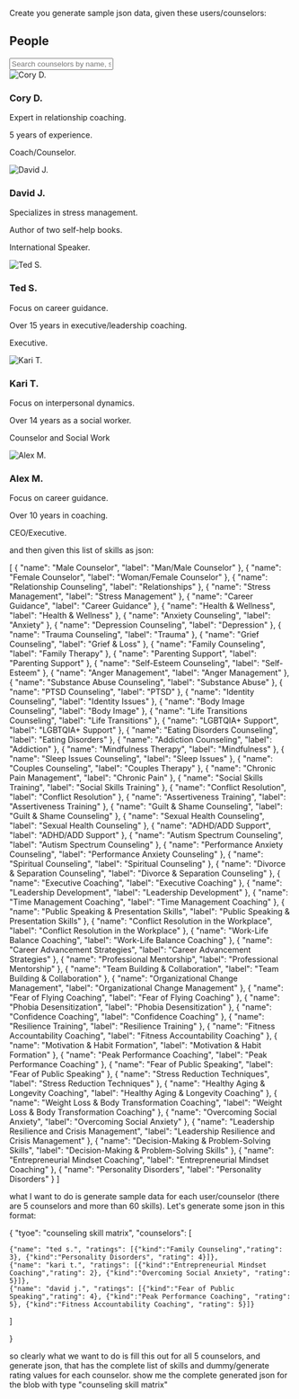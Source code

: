 Create you generate sample json data, given these users/counselors:

<section id="people">
    <h2>People</h2>
    <input type="text" id="search-input" placeholder="Search counselors by name, specialty..." oninput="filterPeople()">
    <!-- Vertically Scrollable Container -->
    <div class="scroll-container" id="people-container">
        <div class="scroll-item" data-name="Cory D." data-specialty="relationship coaching">
            <img src="imgs/dd-coryd.jpg" alt="Cory D.">
            <div class="scroll-footer">
                <h3>Cory D.</h3>
                <p>Expert in relationship coaching.</p>
                <p>5 years of experience.</p>
                <p>Coach/Counselor.</p>
            </div>
        </div>
        <div class="scroll-item" data-name="David J." data-specialty="stress management">
            <img src="imgs/dd-davidj.jpg" alt="David J.">
            <div class="scroll-footer">
                <h3>David J.</h3>
                <p>Specializes in stress management.</p>
                <p>Author of two self-help books.</p>
                <p>International Speaker.</p>
            </div>
        </div>
        <div class="scroll-item" data-name="Ted S." data-specialty="career guidance">
            <img src="imgs/dd-teds.jpg" alt="Ted S.">
            <div class="scroll-footer">
                <h3>Ted S.</h3>
                <p>Focus on career guidance.</p>
                <p>Over 15 years in executive/leadership coaching.</p>
                <p>Executive.</p>
            </div>
        </div>
        <div class="scroll-item" data-name="Kari T." data-specialty="interpersonal dynamics">
            <img src="imgs/dd-karit.jpg" alt="Kari T.">
            <div class="scroll-footer">
                <h3>Kari T.</h3>
                <p>Focus on interpersonal dynamics.</p>
                <p>Over 14 years as a social worker.</p>
                <p>Counselor and Social Work</p>
            </div>
        </div>
        <div class="scroll-item" data-name="Alex M." data-specialty="career guidance">
            <img src="imgs/dd-alexm.jpg" alt="Alex M.">
            <div class="scroll-footer">
                <h3>Alex M.</h3>
                <p>Focus on career guidance.</p>
                <p>Over 10 years in coaching.</p>
                <p>CEO/Executive.</p>
            </div>
        </div>
    </div>
</section>

and then given this list of skills as json:

[
{
"name": "Male Counselor",
"label": "Man/Male Counselor"
},
{
"name": "Female Counselor",
"label": "Woman/Female Counselor"
},
{
"name": "Relationship Counseling",
"label": "Relationships"
},
{
"name": "Stress Management",
"label": "Stress Management"
},
{
"name": "Career Guidance",
"label": "Career Guidance"
},
{
"name": "Health & Wellness",
"label": "Health & Wellness"
},
{
"name": "Anxiety Counseling",
"label": "Anxiety"
},
{
"name": "Depression Counseling",
"label": "Depression"
},
{
"name": "Trauma Counseling",
"label": "Trauma"
},
{
"name": "Grief Counseling",
"label": "Grief & Loss"
},
{
"name": "Family Counseling",
"label": "Family Therapy"
},
{
"name": "Parenting Support",
"label": "Parenting Support"
},
{
"name": "Self-Esteem Counseling",
"label": "Self-Esteem"
},
{
"name": "Anger Management",
"label": "Anger Management"
},
{
"name": "Substance Abuse Counseling",
"label": "Substance Abuse"
},
{
"name": "PTSD Counseling",
"label": "PTSD"
},
{
"name": "Identity Counseling",
"label": "Identity Issues"
},
{
"name": "Body Image Counseling",
"label": "Body Image"
},
{
"name": "Life Transitions Counseling",
"label": "Life Transitions"
},
{
"name": "LGBTQIA+ Support",
"label": "LGBTQIA+ Support"
},
{
"name": "Eating Disorders Counseling",
"label": "Eating Disorders"
},
{
"name": "Addiction Counseling",
"label": "Addiction"
},
{
"name": "Mindfulness Therapy",
"label": "Mindfulness"
},
{
"name": "Sleep Issues Counseling",
"label": "Sleep Issues"
},
{
"name": "Couples Counseling",
"label": "Couples Therapy"
},
{
"name": "Chronic Pain Management",
"label": "Chronic Pain"
},
{
"name": "Social Skills Training",
"label": "Social Skills Training"
},
{
"name": "Conflict Resolution",
"label": "Conflict Resolution"
},
{
"name": "Assertiveness Training",
"label": "Assertiveness Training"
},
{
"name": "Guilt & Shame Counseling",
"label": "Guilt & Shame Counseling"
},
{
"name": "Sexual Health Counseling",
"label": "Sexual Health Counseling"
},
{
"name": "ADHD/ADD Support",
"label": "ADHD/ADD Support"
},
{
"name": "Autism Spectrum Counseling",
"label": "Autism Spectrum Counseling"
},
{
"name": "Performance Anxiety Counseling",
"label": "Performance Anxiety Counseling"
},
{
"name": "Spiritual Counseling",
"label": "Spiritual Counseling"
},
{
"name": "Divorce & Separation Counseling",
"label": "Divorce & Separation Counseling"
},
{
"name": "Executive Coaching",
"label": "Executive Coaching"
},
{
"name": "Leadership Development",
"label": "Leadership Development"
},
{
"name": "Time Management Coaching",
"label": "Time Management Coaching"
},
{
"name": "Public Speaking & Presentation Skills",
"label": "Public Speaking & Presentation Skills"
},
{
"name": "Conflict Resolution in the Workplace",
"label": "Conflict Resolution in the Workplace"
},
{
"name": "Work-Life Balance Coaching",
"label": "Work-Life Balance Coaching"
},
{
"name": "Career Advancement Strategies",
"label": "Career Advancement Strategies"
},
{
"name": "Professional Mentorship",
"label": "Professional Mentorship"
},
{
"name": "Team Building & Collaboration",
"label": "Team Building & Collaboration"
},
{
"name": "Organizational Change Management",
"label": "Organizational Change Management"
},
{
"name": "Fear of Flying Coaching",
"label": "Fear of Flying Coaching"
},
{
"name": "Phobia Desensitization",
"label": "Phobia Desensitization"
},
{
"name": "Confidence Coaching",
"label": "Confidence Coaching"
},
{
"name": "Resilience Training",
"label": "Resilience Training"
},
{
"name": "Fitness Accountability Coaching",
"label": "Fitness Accountability Coaching"
},
{
"name": "Motivation & Habit Formation",
"label": "Motivation & Habit Formation"
},
{
"name": "Peak Performance Coaching",
"label": "Peak Performance Coaching"
},
{
"name": "Fear of Public Speaking",
"label": "Fear of Public Speaking"
},
{
"name": "Stress Reduction Techniques",
"label": "Stress Reduction Techniques"
},
{
"name": "Healthy Aging & Longevity Coaching",
"label": "Healthy Aging & Longevity Coaching"
},
{
"name": "Weight Loss & Body Transformation Coaching",
"label": "Weight Loss & Body Transformation Coaching"
},
{
"name": "Overcoming Social Anxiety",
"label": "Overcoming Social Anxiety"
},
{
"name": "Leadership Resilience and Crisis Management",
"label": "Leadership Resilience and Crisis Management"
},
{
"name": "Decision-Making & Problem-Solving Skills",
"label": "Decision-Making & Problem-Solving Skills"
},
{
"name": "Entrepreneurial Mindset Coaching",
"label": "Entrepreneurial Mindset Coaching"
},
{
"name": "Personality Disorders",
"label": "Personality Disorders"
}
]



what I want to do is generate sample data for each user/counselor (there are 5 counselors and more than 60 skills).
Let's generate some json in this format:

{
  "tyoe": "counseling skill matrix",
  "counselors": [

    {"name": "ted s.", "ratings": [{"kind":"Family Counseling","rating": 3}, {"kind":"Personality Disorders", "rating": 4}]},
    {"name": "kari t.", "ratings": [{"kind":"Entrepreneurial Mindset Coaching","rating": 2}, {"kind":"Overcoming Social Anxiety", "rating": 5}]},
    {"name": "david j.", "ratings": [{"kind":"Fear of Public Speaking","rating": 4}, {"kind":"Peak Performance Coaching", "rating": 5}, {"kind":"Fitness Accountability Coaching", "rating": 5}]}

  ]

}

so clearly what we want to do is fill this out for all 5 counselors, and generate json, that has the complete list of skills and dummy/generate rating values for each counselor.
show me the complete generated json for the blob with type "counseling skill matrix"